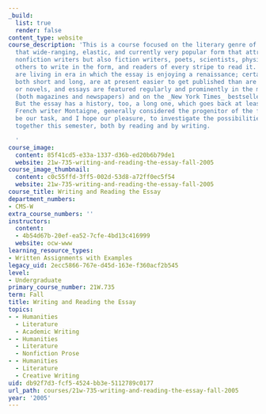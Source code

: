 ```yaml
---
_build:
  list: true
  render: false
content_type: website
course_description: 'This is a course focused on the literary genre of the essay,
  that wide-ranging, elastic, and currently very popular form that attracts not only
  nonfiction writers but also fiction writers, poets, scientists, physicians, and
  others to write in the form, and readers of every stripe to read it. Some say we
  are living in era in which the essay is enjoying a renaissance; certainly essays,
  both short and long, are at present easier to get published than are short stories
  or novels, and essays are featured regularly and prominently in the mainstream press
  (both magazines and newspapers) and on the _New York Times_ bestseller books list.
  But the essay has a history, too, a long one, which goes back at least to the sixteenth-century
  French writer Montaigne, generally considered the progenitor of the form. It will
  be our task, and I hope our pleasure, to investigate the possibilities of the essay
  together this semester, both by reading and by writing.

  '
course_image:
  content: 85f41cd5-e33a-1337-d36b-ed20b6b79de1
  website: 21w-735-writing-and-reading-the-essay-fall-2005
course_image_thumbnail:
  content: c0c55ffd-3ff5-002d-53d8-a72ff0ec5f54
  website: 21w-735-writing-and-reading-the-essay-fall-2005
course_title: Writing and Reading the Essay
department_numbers:
- CMS-W
extra_course_numbers: ''
instructors:
  content:
  - 4b54d67b-20ef-ea52-7cfe-4bd13c416999
  website: ocw-www
learning_resource_types:
- Written Assignments with Examples
legacy_uid: 2ecc5866-767e-d45d-163e-f360acf2b545
level:
- Undergraduate
primary_course_number: 21W.735
term: Fall
title: Writing and Reading the Essay
topics:
- - Humanities
  - Literature
  - Academic Writing
- - Humanities
  - Literature
  - Nonfiction Prose
- - Humanities
  - Literature
  - Creative Writing
uid: db92f7d3-fcf5-4524-bb3e-5112789c0177
url_path: courses/21w-735-writing-and-reading-the-essay-fall-2005
year: '2005'
---
```

